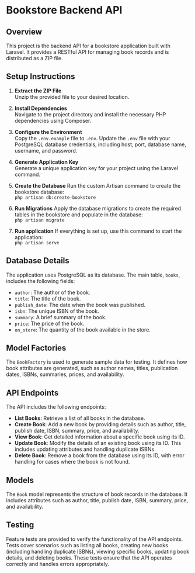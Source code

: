 # Bookstore Backend API

## Overview

This project is the backend API for a bookstore application built with Laravel. It provides a RESTful API for managing book records and is distributed as a ZIP file.

## Setup Instructions

1. **Extract the ZIP File**  
   Unzip the provided file to your desired location.

2. **Install Dependencies**  
   Navigate to the project directory and install the necessary PHP dependencies using Composer.

3. **Configure the Environment**  
   Copy the `.env.example` file to `.env`. Update the `.env` file with your PostgreSQL database credentials, including host, port, database name, username, and password.

4. **Generate Application Key**  
   Generate a unique application key for your project using the Laravel command.

5. **Create the Database**
Run the custom Artisan command to create the bookstore database:  
`php artisan db:create-bookstore`

6. **Run Migrations**
Apply the database migrations to create the required tables in the bookstore and populate in the database:  
`php artisan migrate`

7. **Run application**
If everything is set up, use this command to start the application:  
`php artisan serve`

## Database Details

The application uses PostgreSQL as its database. The main table, `books`, includes the following fields:
- `author`: The author of the book.
- `title`: The title of the book.
- `publish_date`: The date when the book was published.
- `isbn`: The unique ISBN of the book.
- `summary`: A brief summary of the book.
- `price`: The price of the book.
- `on_store`: The quantity of the book available in the store.

## Model Factories

The `BookFactory` is used to generate sample data for testing. It defines how book attributes are generated, such as author names, titles, publication dates, ISBNs, summaries, prices, and availability.

## API Endpoints

The API includes the following endpoints:

- **List Books**: Retrieve a list of all books in the database.
- **Create Book**: Add a new book by providing details such as author, title, publish date, ISBN, summary, price, and availability.
- **View Book**: Get detailed information about a specific book using its ID.
- **Update Book**: Modify the details of an existing book using its ID. This includes updating attributes and handling duplicate ISBNs.
- **Delete Book**: Remove a book from the database using its ID, with error handling for cases where the book is not found.

## Models

The `Book` model represents the structure of book records in the database. It includes attributes such as author, title, publish date, ISBN, summary, price, and availability.

## Testing

Feature tests are provided to verify the functionality of the API endpoints. Tests cover scenarios such as listing all books, creating new books (including handling duplicate ISBNs), viewing specific books, updating book details, and deleting books. These tests ensure that the API operates correctly and handles errors appropriately.


